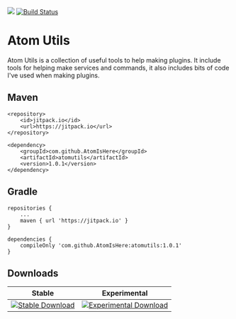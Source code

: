 [![](https://jitci.com/gh/AtomIsHere/atomutils/svg)](https://jitci.com/gh/AtomIsHere/atomutils) [![Build Status](https://travis-ci.org/AtomIsHere/atomutils.svg?branch=master)](https://travis-ci.org/AtomIsHere/atomutils)


# Atom Utils
   <p>Atom Utils is a collection of useful tools to help making plugins. It include tools for helping make services and
   commands, it also includes bits of code I've used when making plugins.</p>

## Maven
    <repository>
        <id>jitpack.io</id>
        <url>https://jitpack.io</url>
    </repository>
    
    <dependency>
        <groupId>com.github.AtomIsHere</groupId>
        <artifactId>atomutils</artifactId>
        <version>1.0.1</version>
    </dependency>
    
## Gradle
    repositories {
        ...
        maven { url 'https://jitpack.io' }
    }
    
    dependencies {
        compileOnly 'com.github.AtomIsHere:atomutils:1.0.1'
    }

## Downloads
| Stable | Experimental |
| ------ | ------------ |
| [![Stable Download](https://img.shields.io/badge/download-stable-green)](https://github.com/AtomIsHere/atomutils/releases) | [![Experimental Download](https://img.shields.io/badge/download-experimental-red)]()